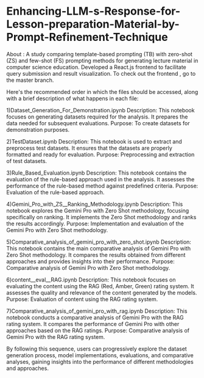 # Enhancing-LLM-s-Response-for-Lesson-preparation-Material-by-Prompt-Refinement-Technique

About : A study comparing template-based prompting (TB) with zero-shot (ZS) and few-shot (FS) prompting methods for generating lecture material in computer science education. Developed a React.js frontend to facilitate query submission and result visualization.
To check out the frontend , go to the master branch.

Here's the recommended order in which the files should be accessed, along with a brief description of what happens in each file:

1)Dataset_Generation_For_Demonstration.ipynb
Description: This notebook focuses on generating datasets required for the analysis. It prepares the data needed for subsequent evaluations.
Purpose: To create datasets for demonstration purposes.

2)TestDataset.ipynb
Description: This notebook is used to extract and preprocess test datasets. It ensures that the datasets are properly formatted and ready for evaluation.
Purpose: Preprocessing and extraction of test datasets.

3)Rule_Based_Evaluation.ipynb
Description: This notebook contains the evaluation of the rule-based approach used in the analysis. It assesses the performance of the rule-based method against predefined criteria.
Purpose: Evaluation of the rule-based approach.

4)Gemini_Pro_with_ZS__Ranking_Methodology.ipynb
Description: This notebook explores the Gemini Pro with Zero Shot methodology, focusing specifically on ranking. It implements the Zero Shot methodology and ranks the results accordingly.
Purpose: Implementation and evaluation of the Gemini Pro with Zero Shot methodology.

5)Comparative_analysis_of_gemini_pro_with_zero_shot.ipynb
Description: This notebook contains the main comparative analysis of Gemini Pro with Zero Shot methodology. It compares the results obtained from different approaches and provides insights into their performance.
Purpose: Comparative analysis of Gemini Pro with Zero Shot methodology.

6)content__eval__RAG.ipynb
Description: This notebook focuses on evaluating the content using the RAG (Red, Amber, Green) rating system. It assesses the quality and relevance of the content generated by the models.
Purpose: Evaluation of content using the RAG rating system.

7)Comparative_analysis_of_gemini_pro_with_rag.ipynb
Description: This notebook conducts a comparative analysis of Gemini Pro with the RAG rating system. It compares the performance of Gemini Pro with other approaches based on the RAG ratings.
Purpose: Comparative analysis of Gemini Pro with the RAG rating system.

By following this sequence, users can progressively explore the dataset generation process, model implementations, evaluations, and comparative analyses, gaining insights into the performance of different methodologies and approaches.
